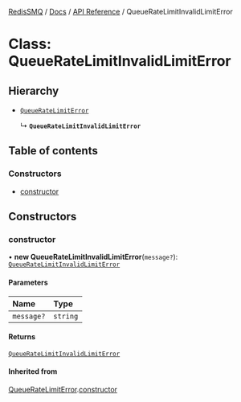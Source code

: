 [RedisSMQ](../../../README.md) / [Docs](../../README.md) / [API Reference](../README.md) / QueueRateLimitInvalidLimitError

# Class: QueueRateLimitInvalidLimitError

## Hierarchy

- [`QueueRateLimitError`](QueueRateLimitError.md)

  ↳ **`QueueRateLimitInvalidLimitError`**

## Table of contents

### Constructors

- [constructor](QueueRateLimitInvalidLimitError.md#constructor)

## Constructors

### constructor

• **new QueueRateLimitInvalidLimitError**(`message?`): [`QueueRateLimitInvalidLimitError`](QueueRateLimitInvalidLimitError.md)

#### Parameters

| Name | Type |
| :------ | :------ |
| `message?` | `string` |

#### Returns

[`QueueRateLimitInvalidLimitError`](QueueRateLimitInvalidLimitError.md)

#### Inherited from

[QueueRateLimitError](QueueRateLimitError.md).[constructor](QueueRateLimitError.md#constructor)
